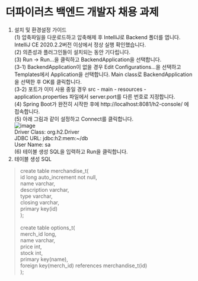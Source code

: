 # 더파이러츠 백엔드 개발자 채용 과제

1. 설치 및 환경설정 가이드  
(1) 압축파일을 다운로드하고 압축해제 후 IntelliJ로 Backend 폴더를 엽니다. IntelliJ CE 2020.2.2버전 이상에서 정상 실행 확인했습니다.  
(2) 의존성과 플러그인들이 설치되는 동안 기다립니다.  
(3) Run -> Run...을 클릭하고 BackendApplication을 선택합니다.  
(3-1) BackendApplication이 없을 경우 Edit Configurations...을 선택하고 Templates에서 Application을 선택합니다. Main class로 BackendApplication을 선택한 후 OK를 클릭합니다.  
(3-2) 포트가 이미 사용 중일 경우 src - main - resources - application.properties 파일에서 server.port를 다른 번호로 지정합니다.  
(4) Spring Boot가 완전히 시작한 후에 http://localhost:8081/h2-console/ 에 접속합니다.  
(5) 아래 그림과 같이 설정하고 Connect를 클릭합니다.  
![image](https://user-images.githubusercontent.com/12444076/131545281-bd72b56e-35c4-498f-b796-bce00e3f99c4.png)  
Driver Class: org.h2.Driver  
JDBC URL: jdbc:h2:mem:~/db  
User Name: sa  
(6) 테이블 생성 SQL을 입력하고 Run을 클릭합니다.<br/>
2. 테이블 생성 SQL  
> create table merchandise_t(  
  id long auto_increment not null,  
  name varchar,  
  description varchar,  
  type varchar,  
  closing varchar,  
  primary key(id)  
);<br/>  
create table options_t(  
  merch_id long,  
  name varchar,  
  price int,  
  stock int,  
  primary key(name),  
  foreign key(merch_id) references merchandise_t(id)  
);
